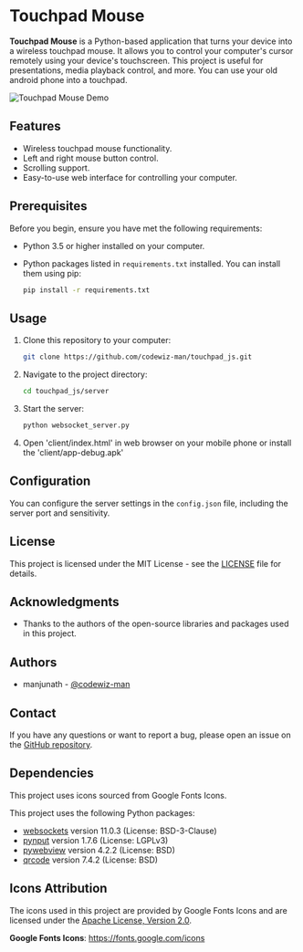 # Touchpad Mouse

**Touchpad Mouse** is a Python-based application that turns your device into a wireless touchpad mouse. It allows you to control your computer's cursor remotely using your device's touchscreen. This project is useful for presentations, media playback control, and more. You can use your old android phone into a touchpad.

![Touchpad Mouse Demo](demo.gif)

## Features

- Wireless touchpad mouse functionality.
- Left and right mouse button control.
- Scrolling support.
- Easy-to-use web interface for controlling your computer.

## Prerequisites

Before you begin, ensure you have met the following requirements:

- Python 3.5 or higher installed on your computer.
- Python packages listed in `requirements.txt` installed. You can install them using pip:

    ```bash
    pip install -r requirements.txt
    ```

## Usage

1. Clone this repository to your computer:

    ```bash
    git clone https://github.com/codewiz-man/touchpad_js.git
    ```

2. Navigate to the project directory:

    ```bash
    cd touchpad_js/server
    ```

3. Start the server:

    ```bash
    python websocket_server.py
    ```

4. Open 'client/index.html' in web browser on your mobile phone or install the 'client/app-debug.apk'

## Configuration

You can configure the server settings in the `config.json` file, including the server port and sensitivity.

## License

This project is licensed under the MIT License - see the [LICENSE](LICENSE) file for details.

## Acknowledgments

- Thanks to the authors of the open-source libraries and packages used in this project.

## Authors

- manjunath - [@codewiz-man](https://github.com/codewiz-man)

## Contact

If you have any questions or want to report a bug, please open an issue on the [GitHub repository](https://github.com/codewiz-man/touchpad_js).

## Dependencies

This project uses icons sourced from Google Fonts Icons.

This project uses the following Python packages:

- [websockets](https://pypi.org/project/websockets/) version 11.0.3 (License: BSD-3-Clause)
- [pynput](https://pypi.org/project/pynput/) version 1.7.6 (License: LGPLv3)
- [pywebview](https://pypi.org/project/pywebview/) version 4.2.2 (License: BSD)
- [qrcode](https://pypi.org/project/qrcode/) version 7.4.2 (License: BSD)


## Icons Attribution

The icons used in this project are provided by Google Fonts Icons and are licensed under the [Apache License, Version 2.0](LICENSE).

**Google Fonts Icons**: https://fonts.google.com/icons
